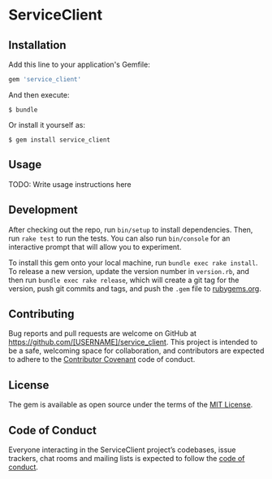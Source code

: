 # ServiceClient

## Installation

Add this line to your application's Gemfile:

```ruby
gem 'service_client'
```

And then execute:

    $ bundle

Or install it yourself as:

    $ gem install service_client

## Usage

TODO: Write usage instructions here

## Development

After checking out the repo, run `bin/setup` to install dependencies. Then, run `rake test` to run the tests. You can also run `bin/console` for an interactive prompt that will allow you to experiment.

To install this gem onto your local machine, run `bundle exec rake install`. To release a new version, update the version number in `version.rb`, and then run `bundle exec rake release`, which will create a git tag for the version, push git commits and tags, and push the `.gem` file to [rubygems.org](https://rubygems.org).

## Contributing

Bug reports and pull requests are welcome on GitHub at https://github.com/[USERNAME]/service_client. This project is intended to be a safe, welcoming space for collaboration, and contributors are expected to adhere to the [Contributor Covenant](http://contributor-covenant.org) code of conduct.

## License

The gem is available as open source under the terms of the [MIT License](http://opensource.org/licenses/MIT).

## Code of Conduct

Everyone interacting in the ServiceClient project’s codebases, issue trackers, chat rooms and mailing lists is expected to follow the [code of conduct](https://github.com/[USERNAME]/service_client/blob/master/CODE_OF_CONDUCT.md).
